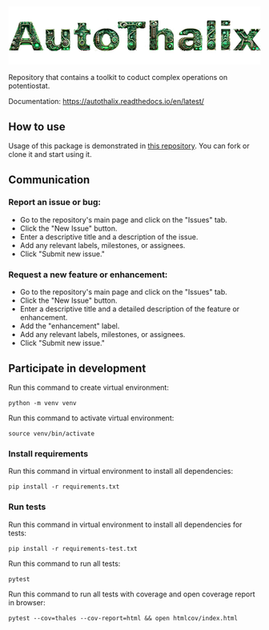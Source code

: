 ![AutoThalix](logo.png)

Repository that contains a toolkit to coduct complex operations on potentiostat.

Documentation: https://autothalix.readthedocs.io/en/latest/

## How to use

Usage of this package is demonstrated in [this repository](https://github.com/Arkady-A/AutoThalix_experiments). You can fork or clone it and start using it.

## Communication
### Report an issue or bug:

- Go to the repository's main page and click on the "Issues" tab.
- Click the "New Issue" button.
- Enter a descriptive title and a description of the issue.
- Add any relevant labels, milestones, or assignees.
- Click "Submit new issue."
 
### Request a new feature or enhancement:

- Go to the repository's main page and click on the "Issues" tab.
- Click the "New Issue" button.
- Enter a descriptive title and a detailed description of the feature or enhancement.
- Add the "enhancement" label.
- Add any relevant labels, milestones, or assignees.
- Click "Submit new issue."


## Participate in development

Run this command to create virtual environment:

````
python -m venv venv
````

Run this command to activate virtual environment:

````
source venv/bin/activate
````

### Install requirements

Run this command in virtual environment to install all dependencies:

````
pip install -r requirements.txt
````

### Run tests

Run this command in virtual environment to install all dependencies for tests:

````
pip install -r requirements-test.txt
````

Run this command to run all tests:

````
pytest
````

Run this command to run all tests with coverage and open coverage report in browser:

````
pytest --cov=thales --cov-report=html && open htmlcov/index.html
````


